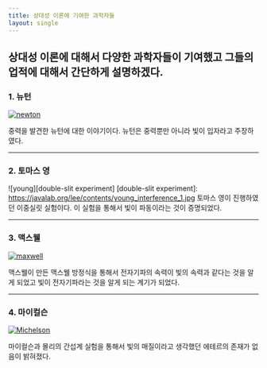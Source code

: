 ```yaml
---
title: 상대성 이론에 기여한 과학자들
layout: single
---
```

상대성 이론에 대해서 다양한 과학자들이 기여했고 그들의 업적에 대해서 간단하게 설명하겠다.
---
### 1. 뉴턴
[![newton](https://img1.daumcdn.net/thumb/R800x0/?scode=mtistory2&fname=https%3A%2F%2Ft1.daumcdn.net%2Fcfile%2Ftistory%2F1133F23D4FFBC9BA3A "아이작 뉴턴의 삶에 대해서 궁금하다면 방문해 보세요")](https://wyh1014.tistory.com/39)

중력을 발견한 뉴턴에 대한 이야기이다. 뉴턴은 중력뿐만 아니라 빛이 입자라고 주장하였다.

---
### 2. 토마스 영
![young][double-slit experiment]
[double-slit experiment]: https://javalab.org/lee/contents/young_interference_1.jpg
토마스 영이 진행하였던 이중실릿 실험이다. 이 실험을 통해서 빛이 파동이라는 것이 증명되었다.

---
### 3. 맥스웰
[![maxwell](http://www.ktword.co.kr/img_data/2367_1.jpg "맥스웰 방정식에 대해서나 유도 과정에 대해서 궁금하다면 방문해 보세요")](http://www.ktword.co.kr/abbr_view.php?m_temp1=2367)

맥스웰이 만든 맥스웰 방정식을 통해서 전자기파의 속력이 빛의 속력과 같다는 것을 알게 되었고 빛이 전자기파라는 것을 알게 되는 계기가 되었다.

---
### 4. 마이컬슨
[![Michelson](https://www.sciencetimes.co.kr/wp-content/uploads/2020/06/H165_%EB%A7%88%EC%9D%B4%EC%BC%88%EC%8A%A8-%EA%B0%84%EC%84%AD%EA%B3%84_%EC%A0%80%EC%9E%91%EA%B6%8C%EC%9E%90_Polytec-GmbH-480x349.png "마이컬슨 간섭계에 대해서 더 알고 싶다면 방문해 보세요")](https://www.sciencetimes.co.kr/news/%EB%A7%88%EC%9D%B4%EC%BB%AC%EC%8A%A8%EA%B3%BC-%EB%AA%B0%EB%A6%AC%EC%9D%98-%EA%B0%84%EC%84%AD%EA%B3%84-%EC%8B%A4%ED%97%98/)

마이컬슨과 몰리의 간섭계 실험을 통해서 빛의 매질이라고 생각했던 에테르의 존재가 없음이 밝혀졌다.
